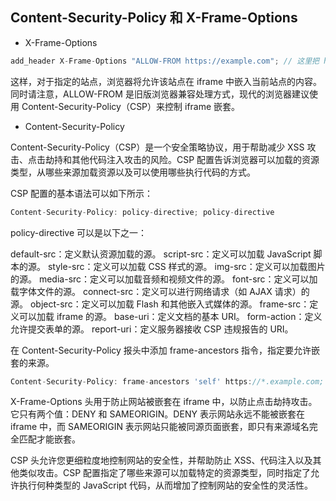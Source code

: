 ## Content-Security-Policy 和 X-Frame-Options

- X-Frame-Options

```js
add_header X-Frame-Options "ALLOW-FROM https://example.com"; // 这里把 https://example.com 替换为允许嵌套的站点主机名或 IP 地址。
```

这样，对于指定的站点，浏览器将允许该站点在 iframe 中嵌入当前站点的内容。同时请注意，ALLOW-FROM 是旧版浏览器兼容处理方式，现代的浏览器建议使用 Content-Security-Policy（CSP）来控制 iframe 嵌套。

- Content-Security-Policy

Content-Security-Policy（CSP）是一个安全策略协议，用于帮助减少 XSS 攻击、点击劫持和其他代码注入攻击的风险。CSP 配置告诉浏览器可以加载的资源类型，从哪些来源加载资源以及可以使用哪些执行代码的方式。

CSP 配置的基本语法可以如下所示：

```js
Content-Security-Policy: policy-directive; policy-directive
```

policy-directive 可以是以下之一：

default-src：定义默认资源加载的源。
script-src：定义可以加载 JavaScript 脚本的源。
style-src：定义可以加载 CSS 样式的源。
img-src：定义可以加载图片的源。
media-src：定义可以加载音频和视频文件的源。
font-src：定义可以加载字体文件的源。
connect-src：定义可以进行网络请求（如 AJAX 请求）的源。
object-src：定义可以加载 Flash 和其他嵌入式媒体的源。
frame-src：定义可以加载 iframe 的源。
base-uri：定义文档的基本 URI。
form-action：定义允许提交表单的源。
report-uri：定义服务器接收 CSP 违规报告的 URI。

在 Content-Security-Policy 报头中添加 frame-ancestors 指令，指定要允许嵌套的来源。

```js
Content-Security-Policy: frame-ancestors 'self' https://*.example.com;
```

X-Frame-Options 头用于防止网站被嵌套在 iframe 中，以防止点击劫持攻击。它只有两个值：DENY 和 SAMEORIGIN。DENY 表示网站永远不能被嵌套在 iframe 中，而 SAMEORIGIN 表示网站只能被同源页面嵌套，即只有来源域名完全匹配才能嵌套。

CSP 头允许您更细粒度地控制网站的安全性，并帮助防止 XSS、代码注入以及其他类似攻击。CSP 配置指定了哪些来源可以加载特定的资源类型，同时指定了允许执行何种类型的 JavaScript 代码，从而增加了控制网站的安全性的灵活性。
